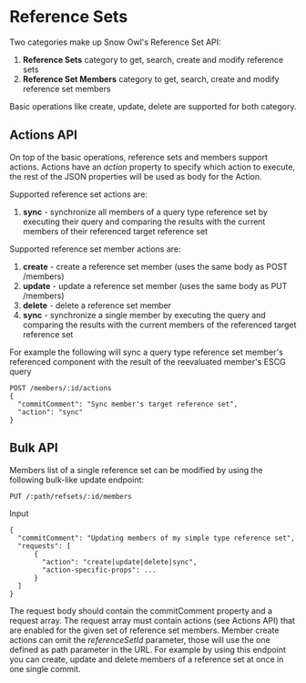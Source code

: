 # Reference Sets

Two categories make up Snow Owl's Reference Set API:

1. **Reference Sets** category to get, search, create and modify reference sets
2. **Reference Set Members** category to get, search, create and modify reference set members

Basic operations like create, update, delete are supported for both category.

## Actions API

On top of the basic operations, reference sets and members support actions. Actions have an _action_ property to specify which action to execute, the rest of the JSON properties will be used as body for the Action.

Supported reference set actions are:

1. **sync** - synchronize all members of a query type reference set by executing their query and comparing the results with the current members of their referenced target reference set

Supported reference set member actions are:

1. **create** - create a reference set member (uses the same body as POST /members)
2. **update** - update a reference set member (uses the same body as PUT /members)
3. **delete** - delete a reference set member
4. **sync** - synchronize a single member by executing the query and comparing the results with the current members of the referenced target reference set

For example the following will sync a query type reference set member's referenced component with the result of the reevaluated member's ESCG query

```
POST /members/:id/actions
{
  "commitComment": "Sync member's target reference set",
  "action": "sync"
}
```

## Bulk API

Members list of a single reference set can be modified by using the following bulk-like update endpoint:

```
PUT /:path/refsets/:id/members
```

Input

```
{
  "commitComment": "Updating members of my simple type reference set",
  "requests": [
      {
        "action": "create|update|delete|sync",
        "action-specific-props": ...
      }
  ]
}
```

The request body should contain the commitComment property and a request array. The request array must contain actions (see Actions API) that are enabled for the given set of reference set members. Member create actions can omit the _referenceSetId_ parameter, those will use the one defined as path parameter in the URL. For example by using this endpoint you can create, update and delete members of a reference set at once in one single commit.
